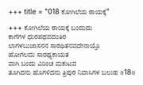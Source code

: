+++
title = "018 ಕೋಗಿಲೆಯ ಠಾಯಕ್ಕೆ"

+++
ಕೋಗಿಲೆಯ ಠಾಯಕ್ಕೆ ಬಂದುದು  
ಕಾಗೆಗಳ ಧುರಪಥವದಂತಿರ  
ಲಾಗಳಬುಜಾಸನನ ಸಾರಥಿತನವದೇನಾಯ್ತೊ  
ಹೋಗಲದು ಸಾರಥ್ಯಕಾಯತ  
ವಾಗಿ ಬಂದು ವಿರಿಂಚ ಮಕುಟವ  
ತೂಗಿದನು ಹೊಗಳಿದನು ತ್ರಿಪುರ ನಿವಾಸಿಗಳ ಬಲುಹ       ॥18॥